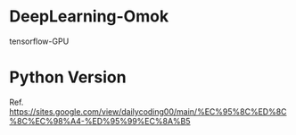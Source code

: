 # DeepLearning-Omok
tensorflow-GPU<br>

# Python Version
Ref. https://sites.google.com/view/dailycoding00/main/%EC%95%8C%ED%8C%8C%EC%98%A4-%ED%95%99%EC%8A%B5
